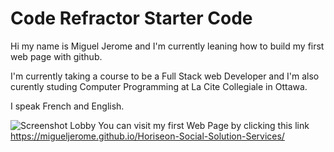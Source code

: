 # Code Refractor Starter Code

Hi my name is Miguel Jerome and I'm currently leaning how to build my first web page with github.

I'm currently taking a course to be a Full Stack web Developer and I'm also curently studing Computer Programming at La Cite Collegiale in Ottawa.

I speak French and English.

![Screenshot Lobby](https://user-images.githubusercontent.com/105236498/171573619-55679b0c-1736-4951-8606-8cc72667b6e5.png)
You can visit my first Web Page by clicking this link https://migueljerome.github.io/Horiseon-Social-Solution-Services/

